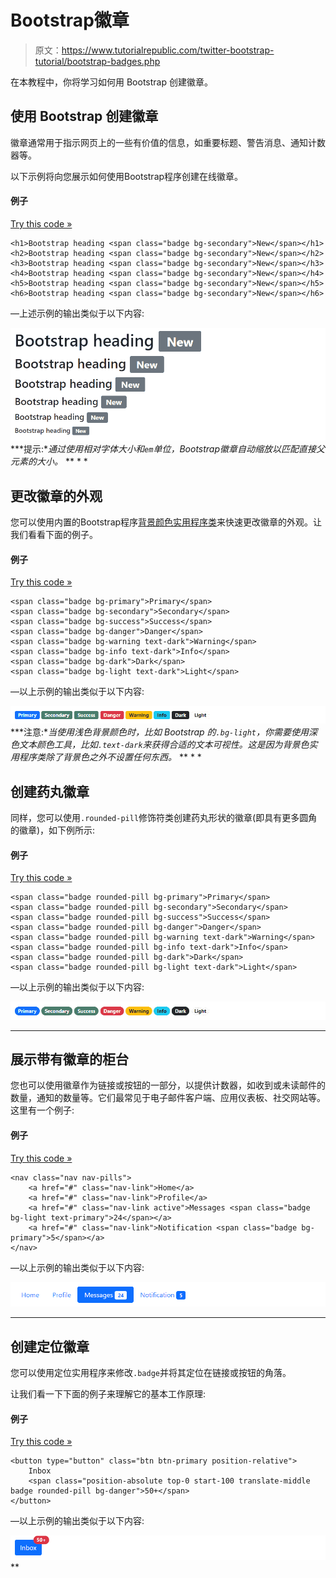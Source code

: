 # Bootstrap徽章

> 原文：<https://www.tutorialrepublic.com/twitter-bootstrap-tutorial/bootstrap-badges.php>

在本教程中，你将学习如何用 Bootstrap 创建徽章。

## 使用 Bootstrap 创建徽章

徽章通常用于指示网页上的一些有价值的信息，如重要标题、警告消息、通知计数器等。

以下示例将向您展示如何使用Bootstrap程序创建在线徽章。

#### 例子

[Try this code »](../codelab.php?topic=bootstrap&file=badges "Try this code using online Editor")

```
<h1>Bootstrap heading <span class="badge bg-secondary">New</span></h1>
<h2>Bootstrap heading <span class="badge bg-secondary">New</span></h2>
<h3>Bootstrap heading <span class="badge bg-secondary">New</span></h3>
<h4>Bootstrap heading <span class="badge bg-secondary">New</span></h4>
<h5>Bootstrap heading <span class="badge bg-secondary">New</span></h5>
<h6>Bootstrap heading <span class="badge bg-secondary">New</span></h6>
```

—上述示例的输出类似于以下内容:

[![Bootstrap Badges](img/80b7c21d60b672bcc59eab1dfc9649b1.png)](../codelab.php?topic=bootstrap&file=badges)  ***提示:**通过使用相对字体大小和`em`单位，Bootstrap徽章自动缩放以匹配直接父元素的大小。*  ** * *

## 更改徽章的外观

您可以使用内置的Bootstrap程序[背景颜色实用程序类](bootstrap-helper-classes.php#background-color-classes)来快速更改徽章的外观。让我们看看下面的例子。

#### 例子

[Try this code »](../codelab.php?topic=bootstrap&file=colored-badges "Try this code using online Editor")

```
<span class="badge bg-primary">Primary</span>
<span class="badge bg-secondary">Secondary</span>
<span class="badge bg-success">Success</span>
<span class="badge bg-danger">Danger</span>
<span class="badge bg-warning text-dark">Warning</span>
<span class="badge bg-info text-dark">Info</span>
<span class="badge bg-dark">Dark</span>
<span class="badge bg-light text-dark">Light</span>
```

—以上示例的输出类似于以下内容:

[![Bootstrap Colored Badges](img/bddc41efb30e3bec74d399be9cecad1b.png)](../codelab.php?topic=bootstrap&file=colored-badges)  ***注意:**当使用浅色背景颜色时，比如 Bootstrap 的`.bg-light`，你需要使用深色文本颜色工具，比如`.text-dark`来获得合适的文本可视性。这是因为背景色实用程序类除了背景色之外不设置任何东西。*  ** * *

## 创建药丸徽章

同样，您可以使用`.rounded-pill`修饰符类创建药丸形状的徽章(即具有更多圆角的徽章)，如下例所示:

#### 例子

[Try this code »](../codelab.php?topic=bootstrap&file=pill-badges "Try this code using online Editor")

```
<span class="badge rounded-pill bg-primary">Primary</span>
<span class="badge rounded-pill bg-secondary">Secondary</span>
<span class="badge rounded-pill bg-success">Success</span>
<span class="badge rounded-pill bg-danger">Danger</span>
<span class="badge rounded-pill bg-warning text-dark">Warning</span>
<span class="badge rounded-pill bg-info text-dark">Info</span>
<span class="badge rounded-pill bg-dark">Dark</span>
<span class="badge rounded-pill bg-light text-dark">Light</span>
```

—以上示例的输出类似于以下内容:

[![Bootstrap Pill Badges](img/a36446ec45a49fbcfbc9df7feac696ab.png)](../codelab.php?topic=bootstrap&file=pill-badges) 

* * *

## 展示带有徽章的柜台

您也可以使用徽章作为链接或按钮的一部分，以提供计数器，如收到或未读邮件的数量，通知的数量等。它们最常见于电子邮件客户端、应用仪表板、社交网站等。这里有一个例子:

#### 例子

[Try this code »](../codelab.php?topic=bootstrap&file=badges-inside-nav "Try this code using online Editor")

```
<nav class="nav nav-pills">
    <a href="#" class="nav-link">Home</a>
    <a href="#" class="nav-link">Profile</a>
    <a href="#" class="nav-link active">Messages <span class="badge bg-light text-primary">24</span></a>
    <a href="#" class="nav-link">Notification <span class="badge bg-primary">5</span></a>
</nav>
```

—以上示例的输出类似于以下内容:

[![Bootstrap Badges inside Nav](img/fa9225826ea825ecd69df9b5d1325a13.png)](../codelab.php?topic=bootstrap&file=badges-inside-nav) 

* * *

## 创建定位徽章

您可以使用定位实用程序来修改`.badge`并将其定位在链接或按钮的角落。

让我们看一下下面的例子来理解它的基本工作原理:

#### 例子

[Try this code »](../codelab.php?topic=bootstrap&file=positioned-badge "Try this code using online Editor")

```
<button type="button" class="btn btn-primary position-relative">
    Inbox
    <span class="position-absolute top-0 start-100 translate-middle badge rounded-pill bg-danger">50+</span>
</button>
```

—以上示例的输出类似于以下内容:

[![Bootstrap Positioned Badge](img/2c3b51336d54710041198cff5c243e47.png)](../codelab.php?topic=bootstrap&file=positioned-badge)**